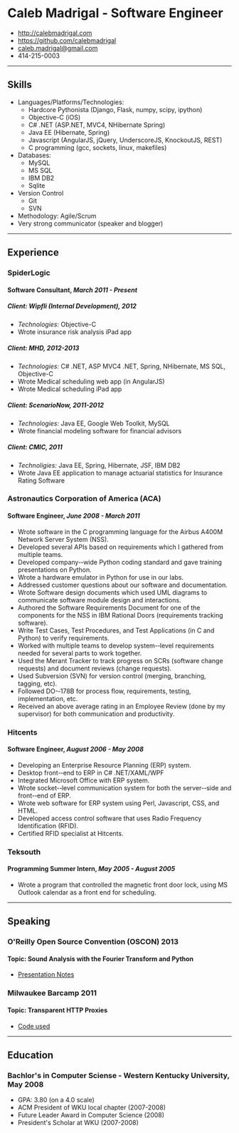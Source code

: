 # Caleb Madrigal - Software Engineer

* <http://calebmadrigal.com>
* <https://github.com/calebmadrigal>
* <caleb.madrigal@gmail.com>
* 414-215-0003

---

## Skills

* Languages/Platforms/Technologies:
    - Hardcore Pythonista (Django, Flask, numpy, scipy, ipython)
    - Objective-C (iOS)
    - C# .NET (ASP.NET, MVC4, NHibernate Spring)
    - Java EE (Hibernate, Spring)
    - Javascript (AngularJS, jQuery, UnderscoreJS, KnockoutJS, REST)
    - C programming (gcc, sockets, linux, makefiles)
* Databases:
    - MySQL
    - MS SQL
    - IBM DB2
    - Sqlite
* Version Control
    - Git
    - SVN
* Methodology: Agile/Scrum
* Very strong communicator (speaker and blogger)

---

## Experience

### SpiderLogic
#### Software Consultant, *March 2011 - Present*

##### Client: Wipfli (Internal Development), 2012

* *Technologies:* Objective-C
* Wrote insurance risk analysis iPad app

##### Client: MHD, 2012-2013

* *Technologies:* C# .NET, ASP MVC4 .NET, Spring, NHibernate, MS SQL, Objective-C
* Wrote Medical scheduling web app (in AngularJS)
* Wrote Medical scheduling iPad app

##### Client: ScenarioNow, 2011-2012

* *Technologies:* Java EE, Google Web Toolkit, MySQL
* Wrote financial modeling software for financial advisors

##### Client: CMIC, 2011

* *Technoligies:* Java EE, Spring, Hibernate, JSF, IBM DB2
* Wrote Java EE application to manage actuarial statistics for Insurance Rating Software


### Astronautics Corporation of America (ACA)
#### Software Engineer, *June 2008 - March 2011*

* Wrote software in the C programming language for the Airbus A400M Network Server System (NSS).
* Developed several APIs based on requirements which I gathered from multiple teams.
* Developed company-­‐wide Python coding standard and gave training presentations on Python.
* Wrote a hardware emulator in Python for use in our labs.
* Addressed customer questions about our software and documentation.
* Wrote Software design documents which used UML diagrams to communicate software module design and interactions.
* Authored the Software Requirements Document for one of the components for the NSS in IBM Rational Doors (requirements tracking software).
* Write Test Cases, Test Procedures, and Test Applications (in C and Python) to verify requirements.
* Worked with multiple teams to develop system-­‐level requirements needed for several parts to
work together.
* Used the Merant Tracker to track progress on SCRs (software change requests) and document reviews (change requests).
* Used Subversion (SVN) for version control (merging, branching, tagging, etc).
* Followed DO-­‐178B for process flow, requirements, testing, implementation, etc.
* Received an above average rating in an Employee Review (done by my supervisor) for both communication and productivity.

### Hitcents
#### Software Engineer, *August 2006 - May 2008*

* Developing an Enterprise Resource Planning (ERP) system.
* Desktop front-­‐end to ERP in C# .NET/XAML/WPF
* Integrated Microsoft Office with ERP system.
* Wrote socket-­‐level communication system for both the server-­‐side and front-­‐end of ERP.
* Wrote web software for ERP system using Perl, Javascript, CSS, and HTML.
* Developed access control software that uses Radio Frequency Identification (RFID).
* Certified RFID specialist at Hitcents.

### Teksouth
#### Programming Summer Intern, *May 2005 - August 2005*

* Wrote a program that controlled the magnetic front door lock, using MS Outlook calendar as a front end for scheduling.

---

## Speaking

### O'Reilly Open Source Convention (OSCON) 2013
#### Topic: Sound Analysis with the Fourier Transform and Python
* [Presentation Notes](https://github.com/calebmadrigal/FourierTalkOSCON)

### Milwaukee Barcamp 2011
#### Topic: Transparent HTTP Proxies
* [Code used](https://github.com/calebmadrigal/PythonScripts/blob/master/networking/httpproxyserver.py)

---

## Education

### Bachlor's in Computer Sciense - Western Kentucky University, May 2008

* GPA: 3.80 (on a 4.0 scale)
* ACM President of WKU local chapter (2007-2008)
* Future Leader Award in Computer Science (2008)
* President's Scholar at WKU (2007-2008)



